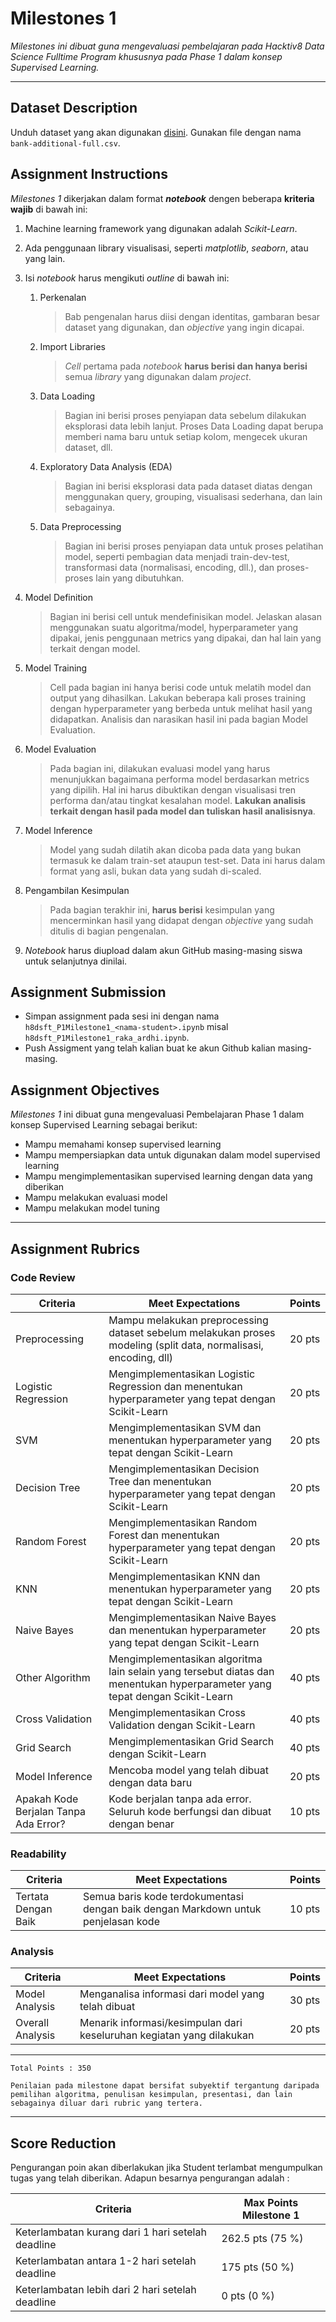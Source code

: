 # Milestones 1

_Milestones ini dibuat guna mengevaluasi pembelajaran pada Hacktiv8 Data Science Fulltime Program khususnya pada Phase 1 dalam konsep Supervised Learning._

---

## Dataset Description

Unduh dataset yang akan digunakan [disini](https://archive.ics.uci.edu/ml/datasets/Bank+Marketing). Gunakan file dengan nama `bank-additional-full.csv`.

## Assignment Instructions

*Milestones 1* dikerjakan dalam format ***notebook*** dengen beberapa **kriteria wajib** di bawah ini:

1. Machine learning framework yang digunakan adalah *Scikit-Learn*.

2. Ada penggunaan library visualisasi, seperti *matplotlib*, *seaborn*, atau yang lain.

3. Isi *notebook* harus mengikuti *outline* di bawah ini:
   1. Perkenalan
      > Bab pengenalan harus diisi dengan identitas, gambaran besar dataset yang digunakan, dan *objective* yang ingin dicapai.
   
   2. Import Libraries
      > *Cell* pertama pada *notebook* **harus berisi dan hanya berisi** semua *library* yang digunakan dalam *project*.
   
   3. Data Loading
      > Bagian ini berisi proses penyiapan data sebelum dilakukan eksplorasi data lebih lanjut. Proses Data Loading dapat berupa memberi nama baru untuk setiap kolom, mengecek ukuran dataset, dll.
   
   4. Exploratory Data Analysis (EDA)
      > Bagian ini berisi eksplorasi data pada dataset diatas dengan menggunakan query, grouping, visualisasi sederhana, dan lain sebagainya.
   
   5. Data Preprocessing
      > Bagian ini berisi proses penyiapan data untuk proses pelatihan model, seperti pembagian data menjadi train-dev-test, transformasi data (normalisasi, encoding, dll.), dan proses-proses lain yang dibutuhkan.
   
  6. Model Definition
      > Bagian ini berisi cell untuk mendefinisikan model. Jelaskan alasan menggunakan suatu algoritma/model, hyperparameter yang dipakai, jenis penggunaan metrics yang dipakai, dan hal lain yang terkait dengan model.

   7. Model Training
      > Cell pada bagian ini hanya berisi code untuk melatih model dan output yang dihasilkan. Lakukan beberapa kali proses training dengan hyperparameter yang berbeda untuk melihat hasil yang didapatkan. Analisis dan narasikan hasil ini pada bagian Model Evaluation.
   
   8. Model Evaluation
      > Pada bagian ini, dilakukan evaluasi model yang harus menunjukkan bagaimana performa model berdasarkan metrics yang dipilih. Hal ini harus dibuktikan dengan visualisasi tren performa dan/atau tingkat kesalahan model. **Lakukan analisis terkait dengan hasil pada model dan tuliskan hasil analisisnya**.

   9. Model Inference
      > Model yang sudah dilatih akan dicoba pada data yang bukan termasuk ke dalam train-set ataupun test-set. Data ini harus dalam format yang asli, bukan data yang sudah di-scaled.
   
   10. Pengambilan Kesimpulan
       > Pada bagian terakhir ini, **harus berisi** kesimpulan yang mencerminkan hasil yang didapat dengan *objective* yang sudah ditulis di bagian pengenalan.

5. *Notebook* harus diupload dalam akun GitHub masing-masing siswa untuk selanjutnya dinilai.

## Assignment Submission

- Simpan assignment pada sesi ini dengan nama `h8dsft_P1Milestone1_<nama-student>.ipynb` misal `h8dsft_P1Milestone1_raka_ardhi.ipynb`.
- Push Assigment yang telah kalian buat ke akun Github kalian masing-masing.

## Assignment Objectives

*Milestones 1* ini dibuat guna mengevaluasi Pembelajaran Phase 1 dalam konsep Supervised Learning sebagai berikut:

- Mampu memahami konsep supervised learning
- Mampu mempersiapkan data untuk digunakan dalam model supervised learning
- Mampu mengimplementasikan supervised learning dengan data yang diberikan
- Mampu melakukan evaluasi model
- Mampu melakukan model tuning

---

## Assignment Rubrics

### Code Review

| Criteria | Meet Expectations | Points |
| --- | --- | --- |
| Preprocessing | Mampu melakukan preprocessing dataset sebelum melakukan proses modeling (split data, normalisasi, encoding, dll) | 20 pts |
| Logistic Regression | Mengimplementasikan Logistic Regression dan menentukan hyperparameter yang tepat dengan Scikit-Learn | 20 pts |
| SVM | Mengimplementasikan SVM dan menentukan hyperparameter yang tepat dengan Scikit-Learn | 20 pts |
| Decision Tree | Mengimplementasikan Decision Tree dan menentukan hyperparameter yang tepat dengan Scikit-Learn | 20 pts |
| Random Forest | Mengimplementasikan Random Forest dan menentukan hyperparameter yang tepat dengan Scikit-Learn | 20 pts |
| KNN | Mengimplementasikan KNN dan menentukan hyperparameter yang tepat dengan Scikit-Learn | 20 pts |
| Naive Bayes | Mengimplementasikan Naive Bayes dan menentukan hyperparameter yang tepat dengan Scikit-Learn | 20 pts |
| Other Algorithm | Mengimplementasikan algoritma lain selain yang tersebut diatas dan menentukan hyperparameter yang tepat dengan Scikit-Learn | 40 pts |
| Cross Validation | Mengimplementasikan Cross Validation dengan Scikit-Learn | 40 pts |
| Grid Search | Mengimplementasikan Grid Search dengan Scikit-Learn | 40 pts |
| Model Inference | Mencoba model yang telah dibuat dengan data baru | 20 pts |
| Apakah Kode Berjalan Tanpa Ada Error? | Kode berjalan tanpa ada error. Seluruh kode berfungsi dan dibuat dengan benar | 10 pts |

### Readability

| Criteria | Meet Expectations | Points |
| --- | --- | --- |
| Tertata Dengan Baik | Semua baris kode terdokumentasi dengan baik dengan Markdown untuk penjelasan kode | 10 pts |

### Analysis

| Criteria | Meet Expectations | Points|
| --- | --- | --- |
| Model Analysis | Menganalisa informasi dari model yang telah dibuat | 30 pts |
| Overall Analysis | Menarik informasi/kesimpulan dari keseluruhan kegiatan yang dilakukan | 20 pts |

---

```
Total Points : 350

Penilaian pada milestone dapat bersifat subyektif tergantung daripada pemilihan algoritma, penulisan kesimpulan, presentasi, dan lain sebagainya diluar dari rubric yang tertera.
```

---

## Score Reduction

Pengurangan poin akan diberlakukan jika Student terlambat mengumpulkan tugas yang telah diberikan. Adapun besarnya pengurangan adalah : 

| Criteria | Max Points Milestone 1 |
| --- | --- |
| Keterlambatan kurang dari 1 hari setelah deadline | 262.5 pts (75 %) |
| Keterlambatan antara 1-2 hari setelah deadline | 175 pts (50 %) |
| Keterlambatan lebih dari 2 hari setelah deadline | 0 pts (0 %) |

